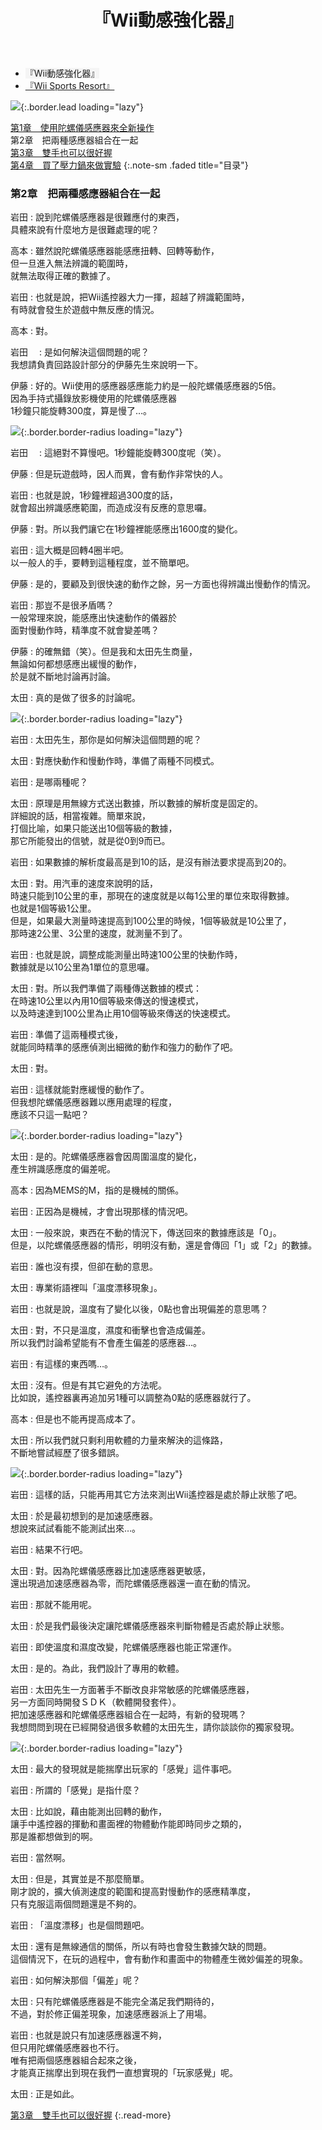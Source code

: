 ﻿---
layout: page
title: 『Wii動感強化器』
description: >
  简介
hide_description: true
---

<nav class="pagination heading clearfix" role="navigation">
  <ul>
    <li class="pagination-item">
      <a style="background-color:rgba(225,224,224,0.3);">
        『Wii動感強化器』
      </a>
    </li>
    <li class="pagination-item">
      <a href="../../vol2/1/">
        『Wii Sports Resort』
      </a>
    </li>
  </ul>
</nav>

![](/others/interviews/cht-hk/wii/wiisportsresort/vol1/img/wsr_interview_title_2.jpg){:.border.lead loading="lazy"}

[第1章　使用陀螺儀感應器來全新操作](1.md)<br>
第2章　把兩種感應器組合在一起<br>
[第3章　雙手也可以很好握](3.md)<br>
[第4章　買了壓力鍋來做實驗](4.md)
{:.note-sm .faded title="目录"}

### 第2章　把兩種感應器組合在一起

岩田
: 說到陀螺儀感應器是很難應付的東西，<br>具體來說有什麼地方是很難處理的呢？ 

高本
: 雖然說陀螺儀感應器能感應扭轉、回轉等動作，<br>但一旦進入無法辨識的範圍時，<br>就無法取得正確的數據了。 

岩田
: 也就是說，把Wii遙控器大力一揮，超越了辨識範圍時，<br>有時就會發生於遊戲中無反應的情況。 

高本
: 對。 

岩田　
: 是如何解決這個問題的呢？<br>我想請負責回路設計部分的伊藤先生來說明一下。 

伊藤
: 好的。Wii使用的感應器感應能力約是一般陀螺儀感應器的5倍。<br>因為手持式攝錄放影機使用的陀螺儀感應器<br>1秒鐘只能旋轉300度，算是慢了…。 

![](/others/interviews/cht-hk/wii/wiisportsresort/vol1/img/wsr_interview_6.jpg){:.border.border-radius loading="lazy"}

岩田　
: 這絕對不算慢吧。1秒鐘能旋轉300度呢（笑）。 

伊藤
: 但是玩遊戲時，因人而異，會有動作非常快的人。 

岩田
: 也就是說，1秒鐘裡超過300度的話，<br>就會超出辨識感應範圍，而造成沒有反應的意思囉。 

伊藤
: 對。所以我們讓它在1秒鐘裡能感應出1600度的變化。

岩田
: 這大概是回轉4圈半吧。<br>以一般人的手，要轉到這種程度，並不簡單吧。 

伊藤
: 是的，要顧及到很快速的動作之餘，另一方面也得辨識出慢動作的情況。 

岩田
: 那豈不是很矛盾嗎？<br>
一般常理來說，能感應出快速動作的儀器於<br>面對慢動作時，精準度不就會變差嗎？

伊藤
: 的確無錯（笑）。但是我和太田先生商量，<br>無論如何都想感應出緩慢的動作，<br>於是就不斷地討論再討論。 

太田
: 真的是做了很多的討論呢。 

![](/others/interviews/cht-hk/wii/wiisportsresort/vol1/img/wsr_interview_7.jpg){:.border.border-radius loading="lazy"}

岩田
: 太田先生，那你是如何解決這個問題的呢？

太田
: 對應快動作和慢動作時，準備了兩種不同模式。

岩田
: 是哪兩種呢？ 

太田
: 原理是用無線方式送出數據，所以數據的解析度是固定的。<br>詳細說的話，相當複雜。簡單來說，<br>打個比喻，如果只能送出10個等級的數據，<br>那它所能發出的信號，就是從0到9而已。 

岩田
: 如果數據的解析度最高是到10的話，是沒有辦法要求提高到20的。 

太田
: 對。用汽車的速度來說明的話，<br>時速只能到10公里的車，那現在的速度就是以每1公里的單位來取得數據。<br>也就是1個等級1公里。<br>但是，如果最大測量時速提高到100公里的時候，1個等級就是10公里了，<br>那時速2公里、3公里的速度，就測量不到了。 

岩田
: 也就是說，調整成能測量出時速100公里的快動作時，<br>數據就是以10公里為1單位的意思囉。 

太田
: 對。所以我們準備了兩種傳送數據的模式：<br>在時速10公里以內用10個等級來傳送的慢速模式，<br>以及時速達到100公里為止用10個等級來傳送的快速模式。

岩田
: 準備了這兩種模式後，<br>就能同時精準的感應偵測出細微的動作和強力的動作了吧。 

太田
: 對。

岩田
: 這樣就能對應緩慢的動作了。<br>但我想陀螺儀感應器難以應用處理的程度，<br>應該不只這一點吧？ 

![](/others/interviews/cht-hk/wii/wiisportsresort/vol1/img/wsr_interview_8.jpg){:.border.border-radius loading="lazy"}

太田
: 是的。陀螺儀感應器會因周圍溫度的變化，<br>產生辨識感應度的偏差呢。

高本
: 因為MEMS的M，指的是機械的關係。 

岩田
: 正因為是機械，才會出現那樣的情況吧。 

 

太田
: 一般來說，東西在不動的情況下，傳送回來的數據應該是「0」。<br>但是，以陀螺儀感應器的情形，明明沒有動，還是會傳回「1」或「2」的數據。 

岩田
: 誰也沒有摸，但卻在動的意思。

太田
: 專業術語裡叫「溫度漂移現象」。

岩田
: 也就是說，溫度有了變化以後，0點也會出現偏差的意思嗎？ 

太田
: 對，不只是溫度，濕度和衝擊也會造成偏差。<br>所以我們討論希望能有不會產生偏差的感應器…。 

岩田
: 有這樣的東西嗎…。 

太田
: 沒有。但是有其它避免的方法呢。<br>比如說，遙控器裏再追加另1種可以調整為0點的感應器就行了。 

高本
: 但是也不能再提高成本了。 

太田
: 所以我們就只剩利用軟體的力量來解決的這條路，<br>不斷地嘗試經歷了很多錯誤。

![](/others/interviews/cht-hk/wii/wiisportsresort/vol1/img/wsr_interview_9.jpg){:.border.border-radius loading="lazy"}

岩田
: 這樣的話，只能再用其它方法來測出Wii遙控器是處於靜止狀態了吧。

太田
: 於是最初想到的是加速感應器。<br>想說來試試看能不能測試出來…。 

岩田
: 結果不行吧。 

太田
: 對。因為陀螺儀感應器比加速感應器更敏感，<br>還出現過加速感應器為零，而陀螺儀感應器還一直在動的情況。 

岩田
: 那就不能用呢。

太田
: 於是我們最後決定讓陀螺儀感應器來判斷物體是否處於靜止狀態。

岩田
: 即使溫度和濕度改變，陀螺儀感應器也能正常運作。 

太田
: 是的。為此，我們設計了專用的軟體。

岩田
: 太田先生一方面著手不斷改良非常敏感的陀螺儀感應器，<br>另一方面同時開發ＳＤＫ（軟體開發套件）。<br>把加速感應器和陀螺儀感應器組合在一起時，有新的發現嗎？<br>我想問問到現在已經開發過很多軟體的太田先生，請你談談你的獨家發現。 


![](/others/interviews/cht-hk/wii/wiisportsresort/vol1/img/wsr_interview_10.jpg){:.border.border-radius loading="lazy"}

太田
: 最大的發現就是能揣摩出玩家的「感覺」這件事吧。

岩田
: 所謂的「感覺」是指什麼？ 

太田
: 比如說，藉由能測出回轉的動作，<br>讓手中遙控器的揮動和畫面裡的物體動作能即時同步之類的，<br>那是誰都想做到的啊。

岩田
: 當然啊。 

太田
: 但是，其實並是不那麼簡單。<br>剛才說的，擴大偵測速度的範圍和提高對慢動作的感應精準度，<br>只有克服這兩個問題還是不夠的。

岩田
: 「溫度漂移」也是個問題吧。 

太田
: 還有是無線通信的關係，所以有時也會發生數據欠缺的問題。<br>這個情況下，在玩的過程中，會有動作和畫面中的物體產生微妙偏差的現象。

岩田
: 如何解決那個「偏差」呢？ 

太田
: 只有陀螺儀感應器是不能完全滿足我們期待的，<br>不過，對於修正偏差現象，加速感應器派上了用場。 

岩田
: 也就是說只有加速感應器還不夠，<br>但只用陀螺儀感應器也不行。<br>唯有把兩個感應器組合起來之後，<br>才能真正揣摩出到現在我們一直想實現的「玩家感覺」呢。 

太田
: 正是如此。 

[第3章　雙手也可以很好握](3.md)
{:.read-more}